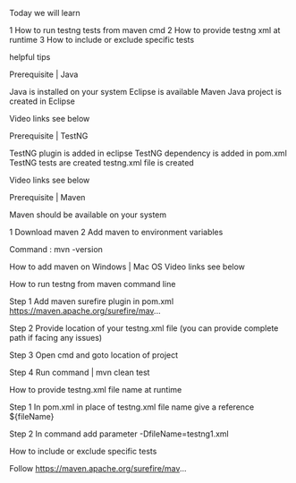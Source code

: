 Today we will learn

1 How to run testng tests from maven cmd
2 How to provide testng xml at runtime
3 How to include or exclude specific tests

helpful tips

Prerequisite | Java

Java is installed on your system
Eclipse is available
Maven Java project is created in Eclipse

Video links see below

Prerequisite | TestNG

TestNG plugin is added in eclipse
TestNG dependency is added in pom.xml
TestNG tests are created
testng.xml file is created

Video links see below

Prerequisite | Maven

Maven should be available on your system

1 Download maven
2 Add maven to environment variables

Command : mvn -version

How to add maven on Windows | Mac OS
Video links see below

How to run testng from maven command line

Step 1
Add maven surefire plugin in pom.xml
https://maven.apache.org/surefire/mav...

Step 2
Provide location of your testng.xml file
(you can provide complete path if facing any issues)

Step 3
Open cmd and goto location of project

Step 4
Run command | mvn clean test


How to provide testng.xml file name at runtime

Step 1
In pom.xml in place of testng.xml file name give a reference
${fileName}

Step 2
In command add parameter
-DfileName=testng1.xml


How to include or exclude specific tests

Follow
https://maven.apache.org/surefire/mav...